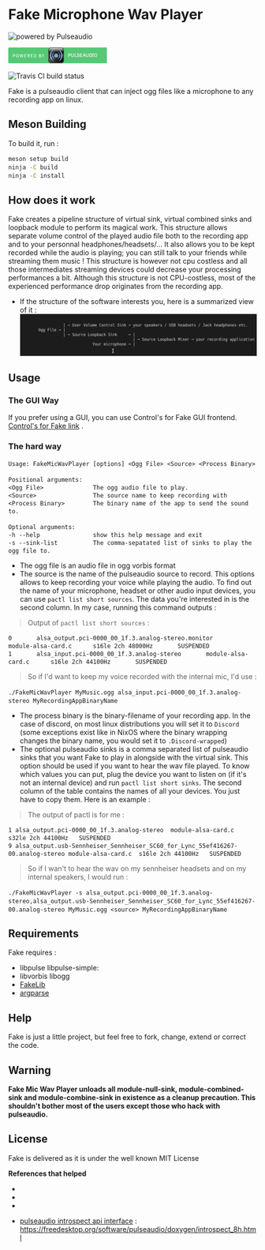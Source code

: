 # Fake Microphone Wav Player

![powered by Pulseaudio](https://www.freedesktop.org/software/pulseaudio/logo.png)

![Powered by Pulseaudio](icons/powered_by_pulseaudio.png)

![Travis CI build status](https://travis-ci.org/SCOTT-HAMILTON/FakeMicWavPlayer.svg?branch=master)

Fake is a pulseaudio client that can inject ogg files like a microphone to any recording app on linux.

## Meson Building 
  To build it, run : 
  ```sh
  meson setup build
  ninja -C build
  ninja -C install
  ```

## How does it work
 Fake creates a pipeline structure of virtual sink, virtual combined sinks and loopback module to perform
 its magical work. This structure allows separate volume control of the played audio file both to
 the recording app and to your personnal headphones/headsets/... It also allows you to be kept recorded
 while the audio is playing; you can still talk to your friends while streaming them music ! This structure
 is however not cpu costless and all those intermediates streaming devices could decrease your processing 
 performances a bit. Although this structure is not CPU-costless, most of the experienced performance drop
 originates from the recording app.

 - If the structure of the software interests you, here is a summarized view of it :
![Summarized Schema](icons/schema.png "schema")

## Usage
### The GUI Way
If you prefer using a GUI, you can use Control's for Fake GUI frontend. [Control's for Fake link](https://github.com/SCOTT-HAMILTON/ControlsForFake) .
	
### The hard way
```shell_session
Usage: FakeMicWavPlayer [options] <Ogg File> <Source> <Process Binary>

Positional arguments:
<Ogg File>              The ogg audio file to play.
<Source>                The source name to keep recording with
<Process Binary>        The binary name of the app to send the sound to.

Optional arguments:
-h --help               show this help message and exit
-s --sink-list          The comma-sepatated list of sinks to play the ogg file to.
```

  - The ogg file is an audio file in ogg vorbis format
  - The source is the name of the pulseaudio source to record. This options allows to keep recording your voice while playing the audio. To find out the name of your microphone, headset or other audio input devices, you can use `pactl list short sources`. The data you're interested in is the second column. In my case, running this command outputs : 
  > Output of `pactl list short sources` : 

  ```
  0       alsa_output.pci-0000_00_1f.3.analog-stereo.monitor      module-alsa-card.c      s16le 2ch 48000Hz       SUSPENDED
  1       alsa_input.pci-0000_00_1f.3.analog-stereo       module-alsa-card.c      s16le 2ch 44100Hz       SUSPENDED
  ```
  > So if I'd want to keep my voice recorded with the internal mic, I'd use :

  `./FakeMicWavPlayer MyMusic.ogg alsa_input.pci-0000_00_1f.3.analog-stereo MyRecordingAppBinaryName`

  - The process binary is the binary-filename of your recording app. In the case of discord, on most linux distributions you will set it to `Discord` (some exceptions exist like in NixOS where the binary wrapping changes the binary name, you would set it to `.Discord-wrapped`)
  - The optional pulseaudio sinks is a comma separated list of pulseaudio sinks that you want Fake to play in alongside with the virtual sink. This option should be used if you want to hear the wav file played. To know which values you can put, plug the device you want to listen on (if it's not an internal device) and run `pactl list short sinks`. The second column of the table contains the names of all your devices. You just have to copy them. Here is an example : 
  
   > The output of pactl is for me : 
  
  ```
  1	alsa_output.pci-0000_00_1f.3.analog-stereo	module-alsa-card.c	s32le 2ch 44100Hz	SUSPENDED
  9	alsa_output.usb-Sennheiser_Sennheiser_SC60_for_Lync_55ef416267-00.analog-stereo module-alsa-card.c	s16le 2ch 44100Hz	SUSPENDED
  ```
  
   > So if I wan't to hear the wav on my sennheiser headsets and on my internal speakers, I would run : 
  
  `./FakeMicWavPlayer -s alsa_output.pci-0000_00_1f.3.analog-stereo,alsa_output.usb-Sennheiser_Sennheiser_SC60_for_Lync_55ef416267-00.analog-stereo MyMusic.ogg <source> MyRecordingAppBinaryName `
  
## Requirements
Fake requires : 
 - libpulse  libpulse-simple: 
 - libvorbis libogg
 - [FakeLib](https://github.com/SCOTT-HAMILTON/FakeLib)
 - [argparse](https://github.com/p-ranav/argparse)

## Help
Fake is just a little project, but feel free to fork, change, extend or correct the code.

## Warning
**Fake Mic Wav Player unloads all module-null-sink, module-combined-sink and module-combine-sink in existence as a cleanup precaution. This shouldn't bother most of the users except those who hack with pulseaudio.**

## License
Fake is delivered as it is under the well known MIT License

**References that helped**
 - [pulseaudio irc]: <#pulseaudio>

 - [pulseaudio under the hood]: <https://gavv.github.io/articles/pulseaudio-under-the-hood/>

 - [pulseaudio documentation]: <https://freedesktop.org/software/pulseaudio/doxygen/>

 - [pulseaudio introspect api interface] :
   <https://freedesktop.org/software/pulseaudio/doxygen/introspect_8h.html>

[//]: # (These are reference links used in the body of this note and get stripped out when the markdown processor does its job. There is no need to format nicely because it shouldn't be seen. Thanks SO - http://stackoverflow.com/questions/4823468/store-comments-in-markdown-syntax)

   [pulseaudio irc]: <#pulseaudio>
   [pulseaudio under the hood]: <https://gavv.github.io/articles/pulseaudio-under-the-hood/>
   [pulseaudio documentation]: <https://freedesktop.org/software/pulseaudio/doxygen/>
   [pulseaudio introspect api interface]:
   <https://freedesktop.org/software/pulseaudio/doxygen/introspect_8h.html>
